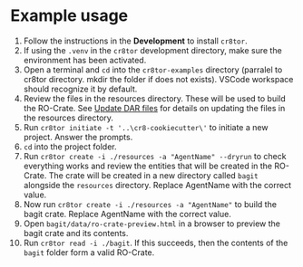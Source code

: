 # Example usage

1. Follow the instructions in the **Development** to install `cr8tor`.
2. If using the `.venv` in the `cr8tor` development directory, make sure the environment has been activated.
3. Open a terminal and `cd` into the `cr8tor-examples` directory (parralel to cr8tor directory. mkdir the folder if does not exists). VSCode workspace should recognize it by default.
4. Review the files in the resources directory. These will be used to build the RO-Crate. See [Update DAR files](./../user-guide/update-resources-files.md) for details on updating the files in the resources directory.
5. Run `cr8tor initiate -t '..\cr8-cookiecutter\'` to initiate a new project. Answer the prompts.
6. `cd` into the project folder.
7. Run `cr8tor create -i ./resources -a "AgentName" --dryrun` to check everything works and review the entities that will be created in the RO-Crate. The crate will be created in a new directory called `bagit` alongside the `resources` directory. Replace AgentName with the correct value.
8. Now run `cr8tor create -i ./resources -a "AgentName"` to build the bagit crate. Replace AgentName with the correct value.
9. Open `bagit/data/ro-crate-preview.html` in a browser to preview the bagit crate and its contents.
10. Run `cr8tor read -i ./bagit`. If this succeeds, then the contents of the `bagit` folder form a valid RO-Crate.
